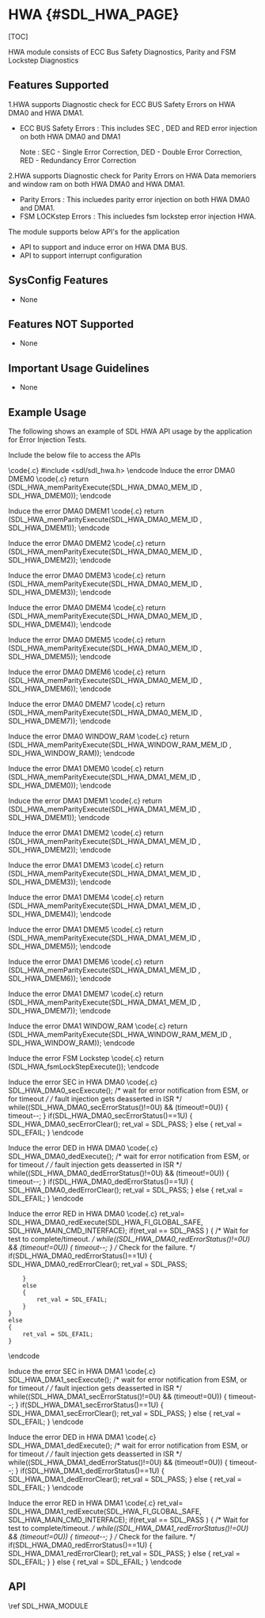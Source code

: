 # HWA {#SDL_HWA_PAGE}

[TOC]

HWA module consists of ECC Bus Safety Diagnostics, Parity and FSM Lockstep Diagnostics

## Features Supported

1.HWA supports Diagnostic check for ECC BUS Safety Errors on HWA DMA0 and HWA DMA1.

* ECC BUS Safety Errors : This includes SEC , DED and RED error injection on both HWA DMA0 and DMA1

  Note : SEC - Single Error Correction, DED - Double Error Correction, RED - Redundancy Error Correction

2.HWA supports Diagnostic check for Parity Errors on HWA Data memoriers and window ram on both HWA DMA0 and HWA DMA1.

* Parity Errors : This incluedes parity error injection on both HWA DMA0 and DMA1.
* FSM LOCKstep Errors : This incluedes fsm lockstep error injection HWA.

The module supports below API's for the application

* API to support and induce error on  HWA DMA BUS.
* API to support interrupt configuration

## SysConfig Features

- None

## Features NOT Supported

- None

## Important Usage Guidelines

- None

## Example Usage

The following shows an example of SDL HWA API usage by the application for Error Injection Tests.

Include the below file to access the APIs

\code{.c}
#include <sdl/sdl_hwa.h>
\endcode
Induce the error DMA0 DMEM0
\code{.c}
    return (SDL_HWA_memParityExecute(SDL_HWA_DMA0_MEM_ID , SDL_HWA_DMEM0));
\endcode

Induce the error DMA0 DMEM1
\code{.c}
    return (SDL_HWA_memParityExecute(SDL_HWA_DMA0_MEM_ID , SDL_HWA_DMEM1));
\endcode

Induce the error DMA0 DMEM2
\code{.c}
    return (SDL_HWA_memParityExecute(SDL_HWA_DMA0_MEM_ID , SDL_HWA_DMEM2));
\endcode

Induce the error DMA0 DMEM3
\code{.c}
    return (SDL_HWA_memParityExecute(SDL_HWA_DMA0_MEM_ID , SDL_HWA_DMEM3));
\endcode

Induce the error DMA0 DMEM4
\code{.c}
    return (SDL_HWA_memParityExecute(SDL_HWA_DMA0_MEM_ID , SDL_HWA_DMEM4));
\endcode

Induce the error DMA0 DMEM5
\code{.c}
    return (SDL_HWA_memParityExecute(SDL_HWA_DMA0_MEM_ID , SDL_HWA_DMEM5));
\endcode

Induce the error DMA0 DMEM6
\code{.c}
    return (SDL_HWA_memParityExecute(SDL_HWA_DMA0_MEM_ID , SDL_HWA_DMEM6));
\endcode

Induce the error DMA0 DMEM7
\code{.c}
    return (SDL_HWA_memParityExecute(SDL_HWA_DMA0_MEM_ID , SDL_HWA_DMEM7));
\endcode

Induce the error DMA0 WINDOW_RAM
\code{.c}
    return (SDL_HWA_memParityExecute(SDL_HWA_WINDOW_RAM_MEM_ID , SDL_HWA_WINDOW_RAM));
\endcode

Induce the error DMA1 DMEM0
\code{.c}
    return (SDL_HWA_memParityExecute(SDL_HWA_DMA1_MEM_ID , SDL_HWA_DMEM0));
\endcode

Induce the error DMA1 DMEM1
\code{.c}
    return (SDL_HWA_memParityExecute(SDL_HWA_DMA1_MEM_ID , SDL_HWA_DMEM1));
\endcode

Induce the error DMA1 DMEM2
\code{.c}
    return (SDL_HWA_memParityExecute(SDL_HWA_DMA1_MEM_ID , SDL_HWA_DMEM2));
\endcode

Induce the error DMA1 DMEM3
\code{.c}
    return (SDL_HWA_memParityExecute(SDL_HWA_DMA1_MEM_ID , SDL_HWA_DMEM3));
\endcode

Induce the error DMA1 DMEM4
\code{.c}
    return (SDL_HWA_memParityExecute(SDL_HWA_DMA1_MEM_ID , SDL_HWA_DMEM4));
\endcode

Induce the error DMA1 DMEM5
\code{.c}
    return (SDL_HWA_memParityExecute(SDL_HWA_DMA1_MEM_ID , SDL_HWA_DMEM5));
\endcode

Induce the error DMA1 DMEM6
\code{.c}
    return (SDL_HWA_memParityExecute(SDL_HWA_DMA1_MEM_ID , SDL_HWA_DMEM6));
\endcode

Induce the error DMA1 DMEM7
\code{.c}
    return (SDL_HWA_memParityExecute(SDL_HWA_DMA1_MEM_ID , SDL_HWA_DMEM7));
\endcode

Induce the error DMA1 WINDOW_RAM
\code{.c}
    return (SDL_HWA_memParityExecute(SDL_HWA_WINDOW_RAM_MEM_ID , SDL_HWA_WINDOW_RAM));
\endcode

Induce the error FSM Lockstep
\code{.c}
    return (SDL_HWA_fsmLockStepExecute());
\endcode

Induce the error SEC in HWA DMA0
\code{.c}
    SDL_HWA_DMA0_secExecute();
    /* wait for error notification from ESM, or for timeout */
    /* fault injection gets deasserted in ISR */
    while((SDL_HWA_DMA0_secErrorStatus()!=0U) && (timeout!=0U))
    {
        timeout--;
    }
    if(SDL_HWA_DMA0_secErrorStatus()==1U)
    {
        SDL_HWA_DMA0_secErrorClear();
        ret_val = SDL_PASS;
    }
    else
    {
        ret_val = SDL_EFAIL;
    }
\endcode

Induce the error DED in HWA DMA0
\code{.c}
    SDL_HWA_DMA0_dedExecute();
    /* wait for error notification from ESM, or for timeout */
    /* fault injection gets deasserted in ISR */
    while((SDL_HWA_DMA0_dedErrorStatus()!=0U) && (timeout!=0U))
    {
        timeout--;
    }
    if(SDL_HWA_DMA0_dedErrorStatus()==1U)
    {
        SDL_HWA_DMA0_dedErrorClear();
        ret_val = SDL_PASS;
    }
    else
    {
        ret_val = SDL_EFAIL;
    }
\endcode

Induce the error RED in HWA DMA0
\code{.c}
    ret_val= SDL_HWA_DMA0_redExecute(SDL_HWA_FI_GLOBAL_SAFE, SDL_HWA_MAIN_CMD_INTERFACE);
    if(ret_val == SDL_PASS )
    {
        /* Wait for test to complete/timeout. */
        while((SDL_HWA_DMA0_redErrorStatus()!=0U) && (timeout!=0U))
        {
            timeout--;
        }
        /* Check for the failure. */
        if(SDL_HWA_DMA0_redErrorStatus()==1U)
        {
            SDL_HWA_DMA0_redErrorClear();
            ret_val = SDL_PASS;

        }
        else
        {
            ret_val = SDL_EFAIL;
        }
    }
    else
    {
        ret_val = SDL_EFAIL;
    }
\endcode


Induce the error SEC in HWA DMA1
\code{.c}
    SDL_HWA_DMA1_secExecute();
    /* wait for error notification from ESM, or for timeout */
    /* fault injection gets deasserted in ISR */
    while((SDL_HWA_DMA1_secErrorStatus()!=0U) && (timeout!=0U))
    {
        timeout--;
    }
    if(SDL_HWA_DMA1_secErrorStatus()==1U)
    {
        SDL_HWA_DMA1_secErrorClear();
        ret_val = SDL_PASS;
    }
    else
    {
        ret_val = SDL_EFAIL;
    }
\endcode

Induce the error DED in HWA DMA1
\code{.c}
    SDL_HWA_DMA1_dedExecute();
    /* wait for error notification from ESM, or for timeout */
    /* fault injection gets deasserted in ISR */
    while((SDL_HWA_DMA1_dedErrorStatus()!=0U) && (timeout!=0U))
    {
        timeout--;
    }
    if(SDL_HWA_DMA1_dedErrorStatus()==1U)
    {
        SDL_HWA_DMA1_dedErrorClear();
        ret_val = SDL_PASS;
    }
    else
    {
        ret_val = SDL_EFAIL;
    }
\endcode

Induce the error RED in HWA DMA1
\code{.c}
    ret_val= SDL_HWA_DMA1_redExecute(SDL_HWA_FI_GLOBAL_SAFE, SDL_HWA_MAIN_CMD_INTERFACE);
    if(ret_val == SDL_PASS )
    {
        /* Wait for test to complete/timeout. */
        while((SDL_HWA_DMA1_redErrorStatus()!=0U) && (timeout!=0U))
        {
            timeout--;
        }
        /* Check for the failure. */
        if(SDL_HWA_DMA0_redErrorStatus()==1U)
        {
            SDL_HWA_DMA1_redErrorClear();
            ret_val = SDL_PASS;
        }
        else
        {
            ret_val = SDL_EFAIL;
        }
    }
    else
    {
        ret_val = SDL_EFAIL;
    }
\endcode

## API

\ref SDL_HWA_MODULE
